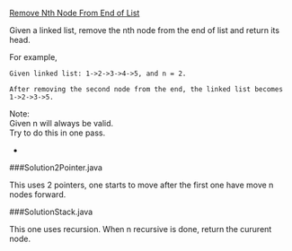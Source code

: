 [Remove Nth Node From End of List](http://leetcode.com/onlinejudge#question_19)

Given a linked list, remove the nth node from the end of list and return its head.

For example,

```
Given linked list: 1->2->3->4->5, and n = 2.

After removing the second node from the end, the linked list becomes 1->2->3->5.
```

Note:  
Given n will always be valid.  
Try to do this in one pass.

-

###Solution2Pointer.java

This uses 2 pointers, one starts to move after the first one have move n nodes forward.  

###SolutionStack.java

This one uses recursion. When n recursive is done, return the cururent node.

